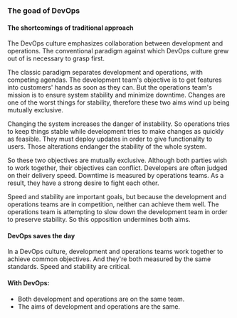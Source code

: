 ### The goad of DevOps 

#### The shortcomings of traditional approach 

The DevOps culture emphasizes collaboration between development and operations. The conventional paradigm against which DevOps culture grew out of is necessary to grasp first.

The classic paradigm separates development and operations, with competing agendas. The development team's objective is to get features into customers' hands as soon as they can. But the operations team's mission is to ensure system stability and minimize downtime. Changes are one of the worst things for stability, therefore these two aims wind up being mutually exclusive.

Changing the system increases the danger of instability.
So operations tries to keep things stable while development tries to make changes as quickly as feasible. They must deploy updates in order to give functionality to users. Those alterations endanger the stability of the whole system.

So these two objectives are mutually exclusive. Although both parties wish to work together, their objectives can conflict. Developers are often judged on their delivery speed. Downtime is measured by operations teams. As a result, they have a strong desire to fight each other.

Speed and stability are important goals, but because the development and operations teams are in competition, neither can achieve them well. The operations team is attempting to slow down the development team in order to preserve stability. So this opposition undermines both aims.


#### DevOps saves the day

In a DevOps culture, development and operations teams work together to achieve common objectives. And they're both measured by the same standards. Speed and stability are critical.

#### With DevOps:
   - Both development and operations are on the same team.
   - The aims of development and operations are the same.
